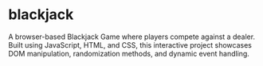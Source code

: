 # blackjack
A browser-based Blackjack Game where players compete against a dealer. Built using JavaScript, HTML, and CSS, this interactive project showcases DOM manipulation, randomization methods, and dynamic event handling.
